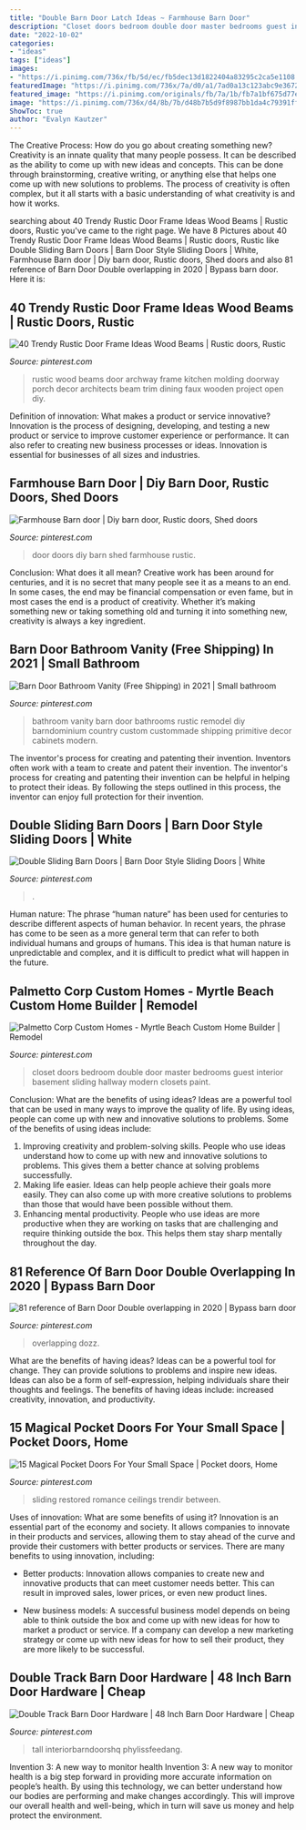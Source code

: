 ```yaml
---
title: "Double Barn Door Latch Ideas ~ Farmhouse Barn Door"
description: "Closet doors bedroom double door master bedrooms guest interior basement sliding hallway modern closets paint"
date: "2022-10-02"
categories:
- "ideas"
tags: ["ideas"]
images:
- "https://i.pinimg.com/736x/fb/5d/ec/fb5dec13d1822404a83295c2ca5e1108.jpg"
featuredImage: "https://i.pinimg.com/736x/7a/d0/a1/7ad0a13c123abc9e36721d71a36b84d2--bedroom-closet-doors-basement-closet.jpg"
featured_image: "https://i.pinimg.com/originals/fb/7a/1b/fb7a1bf675d77ec0c0d91a482ebd70d7.jpg"
image: "https://i.pinimg.com/736x/d4/8b/7b/d48b7b5d9f8987bb1da4c79391ffd60c.jpg"
ShowToc: true
author: "Evalyn Kautzer"
---
```



The Creative Process: How do you go about creating something new?
Creativity is an innate quality that many people possess. It can be described as the ability to come up with new ideas and concepts. This can be done through brainstorming, creative writing, or anything else that helps one come up with new solutions to problems. The process of creativity is often complex, but it all starts with a basic understanding of what creativity is and how it works.

	

		
searching about 40 Trendy Rustic Door Frame Ideas Wood Beams | Rustic doors, Rustic you've came to the right page. We have 8 Pictures about 40 Trendy Rustic Door Frame Ideas Wood Beams | Rustic doors, Rustic like Double Sliding Barn Doors | Barn Door Style Sliding Doors | White, Farmhouse Barn door | Diy barn door, Rustic doors, Shed doors and also 81 reference of Barn Door Double overlapping in 2020 | Bypass barn door. Here it is:
		
    
## 40 Trendy Rustic Door Frame Ideas Wood Beams | Rustic Doors, Rustic

<img loading=lazy src="https://i.pinimg.com/736x/a5/34/38/a5343874ca0ce9cb2b370884faa834b5.jpg" onerror="this.onerror=null;this.src='https://tse4.mm.bing.net/th?id=OIP.qsSG4U8vzbUXgswE42QL9AAAAA&amp;pid=15.1';" alt="40 Trendy Rustic Door Frame Ideas Wood Beams | Rustic doors, Rustic">

_Source: pinterest.com_

>rustic wood beams door archway frame kitchen molding doorway porch decor architects beam trim dining faux wooden project open diy. 

	

Definition of innovation: What makes a product or service innovative?
Innovation is the process of designing, developing, and testing a new product or service to improve customer experience or performance. It can also refer to creating new business processes or ideas. Innovation is essential for businesses of all sizes and industries.

    
## Farmhouse Barn Door | Diy Barn Door, Rustic Doors, Shed Doors

<img loading=lazy src="https://i.pinimg.com/736x/9e/1c/18/9e1c18ea5460921e2bb919f458deb4a7.jpg" onerror="this.onerror=null;this.src='https://tse4.mm.bing.net/th?id=OIP.DEnuapfiOmUfwDD3e43udAHaNx&amp;pid=15.1';" alt="Farmhouse Barn door | Diy barn door, Rustic doors, Shed doors">

_Source: pinterest.com_

>door doors diy barn shed farmhouse rustic. 

	

Conclusion: What does it all mean?
Creative work has been around for centuries, and it is no secret that many people see it as a means to an end. In some cases, the end may be financial compensation or even fame, but in most cases the end is a product of creativity. Whether it’s making something new or taking something old and turning it into something new, creativity is always a key ingredient.

    
## Barn Door Bathroom Vanity (Free Shipping) In 2021 | Small Bathroom

<img loading=lazy src="https://i.pinimg.com/736x/17/88/d7/1788d79c0462fa0a50e11dcdde48b51c.jpg" onerror="this.onerror=null;this.src='https://tse1.mm.bing.net/th?id=OIP.qmyb6YAXVweKDPLhSN3XYAHaJ3&amp;pid=15.1';" alt="Barn Door Bathroom Vanity (Free Shipping) in 2021 | Small bathroom">

_Source: pinterest.com_

>bathroom vanity barn door bathrooms rustic remodel diy barndominium country custom custommade shipping primitive decor cabinets modern. 

	

The inventor's process for creating and patenting their invention.
Inventors often work with a team to create and patent their invention. The inventor's process for creating and patenting their invention can be helpful in helping to protect their ideas. By following the steps outlined in this process, the inventor can enjoy full protection for their invention.

    
## Double Sliding Barn Doors | Barn Door Style Sliding Doors | White

<img loading=lazy src="https://i.pinimg.com/736x/a7/37/55/a73755e7fbdd077433026c5f543fa03c.jpg" onerror="this.onerror=null;this.src='https://tse1.mm.bing.net/th?id=OIP.bI23D9TRqeawDulFZpk1iwHaLa&amp;pid=15.1';" alt="Double Sliding Barn Doors | Barn Door Style Sliding Doors | White">

_Source: pinterest.com_

>. 

	

Human nature:
The phrase “human nature” has been used for centuries to describe different aspects of human behavior. In recent years, the phrase has come to be seen as a more general term that can refer to both individual humans and groups of humans. This idea is that human nature is unpredictable and complex, and it is difficult to predict what will happen in the future.

    
## Palmetto Corp Custom Homes - Myrtle Beach Custom Home Builder | Remodel

<img loading=lazy src="https://i.pinimg.com/736x/7a/d0/a1/7ad0a13c123abc9e36721d71a36b84d2--bedroom-closet-doors-basement-closet.jpg" onerror="this.onerror=null;this.src='https://tse3.mm.bing.net/th?id=OIP.Qfi5VcVB27iihswLLhAfcwHaJ4&amp;pid=15.1';" alt="Palmetto Corp Custom Homes - Myrtle Beach Custom Home Builder | Remodel">

_Source: pinterest.com_

>closet doors bedroom double door master bedrooms guest interior basement sliding hallway modern closets paint. 

	

Conclusion: What are the benefits of using ideas?
Ideas are a powerful tool that can be used in many ways to improve the quality of life. By using ideas, people can come up with new and innovative solutions to problems. Some of the benefits of using ideas include: 
1) Improving creativity and problem-solving skills. People who use ideas understand how to come up with new and innovative solutions to problems. This gives them a better chance at solving problems successfully. 
2) Making life easier. Ideas can help people achieve their goals more easily. They can also come up with more creative solutions to problems than those that would have been possible without them. 
3) Enhancing mental productivity. People who use ideas are more productive when they are working on tasks that are challenging and require thinking outside the box. This helps them stay sharp mentally throughout the day.

    
## 81 Reference Of Barn Door Double Overlapping In 2020 | Bypass Barn Door

<img loading=lazy src="https://i.pinimg.com/736x/fb/5d/ec/fb5dec13d1822404a83295c2ca5e1108.jpg" onerror="this.onerror=null;this.src='https://tse4.mm.bing.net/th?id=OIP.PmCZ_Xr6o52WSseT1tHiNQHaJ5&amp;pid=15.1';" alt="81 reference of Barn Door Double overlapping in 2020 | Bypass barn door">

_Source: pinterest.com_

>overlapping dozz. 

	

What are the benefits of having ideas?
Ideas can be a powerful tool for change. They can provide solutions to problems and inspire new ideas. Ideas can also be a form of self-expression, helping individuals share their thoughts and feelings. The benefits of having ideas include: increased creativity, innovation, and productivity.

    
## 15 Magical Pocket Doors For Your Small Space | Pocket Doors, Home

<img loading=lazy src="https://i.pinimg.com/originals/fb/7a/1b/fb7a1bf675d77ec0c0d91a482ebd70d7.jpg" onerror="this.onerror=null;this.src='https://tse3.mm.bing.net/th?id=OIP.-N1wp0wy-hsuq-MewW4c4wHaLI&amp;pid=15.1';" alt="15 Magical Pocket Doors For Your Small Space | Pocket doors, Home">

_Source: pinterest.com_

>sliding restored romance ceilings trendir between. 

	

Uses of innovation: What are some benefits of using it?
Innovation is an essential part of the economy and society. It allows companies to innovate in their products and services, allowing them to stay ahead of the curve and provide their customers with better products or services. There are many benefits to using innovation, including: 
- Better products: Innovation allows companies to create new and innovative products that can meet customer needs better. This can result in improved sales, lower prices, or even new product lines.

- New business models: A successful business model depends on being able to think outside the box and come up with new ideas for how to market a product or service. If a company can develop a new marketing strategy or come up with new ideas for how to sell their product, they are more likely to be successful.

    
## Double Track Barn Door Hardware | 48 Inch Barn Door Hardware | Cheap

<img loading=lazy src="https://i.pinimg.com/736x/d4/8b/7b/d48b7b5d9f8987bb1da4c79391ffd60c.jpg" onerror="this.onerror=null;this.src='https://tse2.mm.bing.net/th?id=OIP.XT7UbHTxhKj9hVGUgcRGgAHaJ4&amp;pid=15.1';" alt="Double Track Barn Door Hardware | 48 Inch Barn Door Hardware | Cheap">

_Source: pinterest.com_

>tall interiorbarndoorshq phylissfeedang. 

	

Invention 3: A new way to monitor health
Invention 3: A new way to monitor health is a big step forward in providing more accurate information on people’s health. By using this technology, we can better understand how our bodies are performing and make changes accordingly. This will improve our overall health and well-being, which in turn will save us money and help protect the environment.

